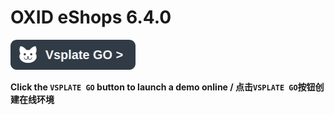 # OXID eShops 6.4.0

<a href="https://www.vsplate.com/?docker-compose=https://github.com/vsplate/dcenvs/tree/master/oxideshop_ce/6.4.0/dc"><img alt="VSPLATE GO" src="https://raw.githubusercontent.com/vsplate/images/master/vsgo_btn.png" width="200px"></a>

**Click the `VSPLATE GO` button to launch a demo online / 点击`VSPLATE GO`按钮创建在线环境**
